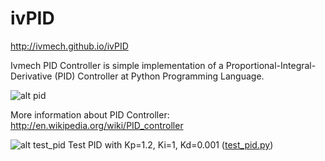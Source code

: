 # ivPID

http://ivmech.github.io/ivPID

Ivmech PID Controller is simple implementation of a Proportional-Integral-Derivative (PID) Controller at Python Programming Language.

![alt pid](https://raw.githubusercontent.com/ivmech/ivPID/master/docs/images/pid_control.png)

More information about PID Controller: http://en.wikipedia.org/wiki/PID_controller


![alt test_pid](https://raw.githubusercontent.com/ivmech/ivPID/master/docs/images/pid_1.png)
Test PID with Kp=1.2, Ki=1, Kd=0.001 ([test_pid.py](/ivmech/ivPID/blob/master/test_pid.py))